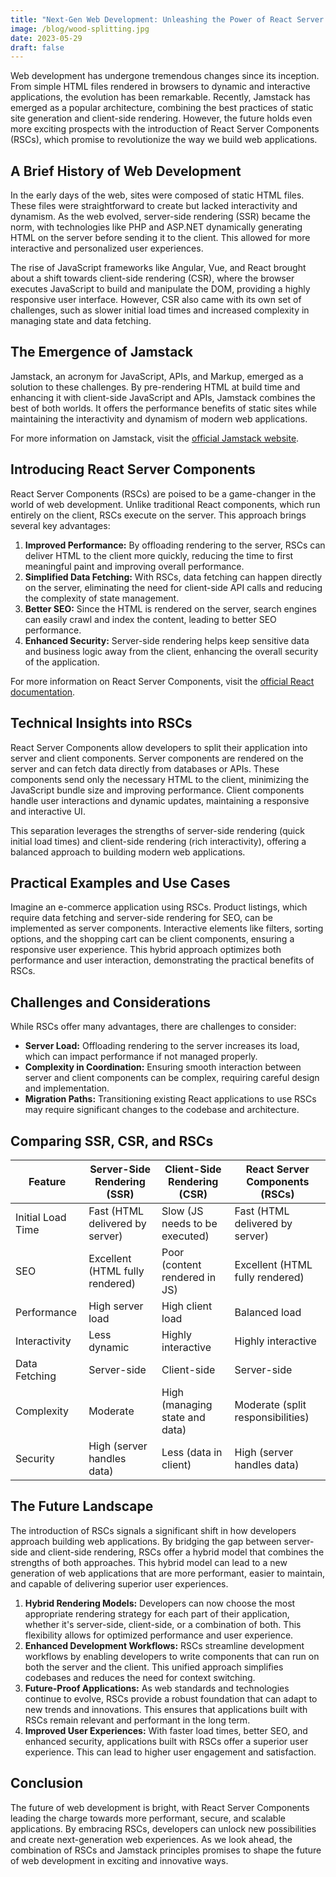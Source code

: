 ```yaml
---
title: "Next-Gen Web Development: Unleashing the Power of React Server Components"
image: /blog/wood-splitting.jpg
date: 2023-05-29
draft: false
---
```


Web development has undergone tremendous changes since its inception. From simple HTML files rendered in browsers to dynamic and interactive applications, the evolution has been remarkable. Recently, Jamstack has emerged as a popular architecture, combining the best practices of static site generation and client-side rendering. However, the future holds even more exciting prospects with the introduction of React Server Components (RSCs), which promise to revolutionize the way we build web applications.

## A Brief History of Web Development

In the early days of the web, sites were composed of static HTML files. These files were straightforward to create but lacked interactivity and dynamism. As the web evolved, server-side rendering (SSR) became the norm, with technologies like PHP and ASP.NET dynamically generating HTML on the server before sending it to the client. This allowed for more interactive and personalized user experiences.

The rise of JavaScript frameworks like Angular, Vue, and React brought about a shift towards client-side rendering (CSR), where the browser executes JavaScript to build and manipulate the DOM, providing a highly responsive user interface. However, CSR also came with its own set of challenges, such as slower initial load times and increased complexity in managing state and data fetching.

## The Emergence of Jamstack

Jamstack, an acronym for JavaScript, APIs, and Markup, emerged as a solution to these challenges. By pre-rendering HTML at build time and enhancing it with client-side JavaScript and APIs, Jamstack combines the best of both worlds. It offers the performance benefits of static sites while maintaining the interactivity and dynamism of modern web applications.

For more information on Jamstack, visit the [official Jamstack website](https://jamstack.org/).

## Introducing React Server Components

React Server Components (RSCs) are poised to be a game-changer in the world of web development. Unlike traditional React components, which run entirely on the client, RSCs execute on the server. This approach brings several key advantages:

1. **Improved Performance:** By offloading rendering to the server, RSCs can deliver HTML to the client more quickly, reducing the time to first meaningful paint and improving overall performance.
2. **Simplified Data Fetching:** With RSCs, data fetching can happen directly on the server, eliminating the need for client-side API calls and reducing the complexity of state management.
3. **Better SEO:** Since the HTML is rendered on the server, search engines can easily crawl and index the content, leading to better SEO performance.
4. **Enhanced Security:** Server-side rendering helps keep sensitive data and business logic away from the client, enhancing the overall security of the application.

For more information on React Server Components, visit the [official React documentation](https://react.dev/blog/2020/12/21/data-fetching-with-react-server-components).

## Technical Insights into RSCs

React Server Components allow developers to split their application into server and client components. Server components are rendered on the server and can fetch data directly from databases or APIs. These components send only the necessary HTML to the client, minimizing the JavaScript bundle size and improving performance. Client components handle user interactions and dynamic updates, maintaining a responsive and interactive UI.

This separation leverages the strengths of server-side rendering (quick initial load times) and client-side rendering (rich interactivity), offering a balanced approach to building modern web applications.

## Practical Examples and Use Cases

Imagine an e-commerce application using RSCs. Product listings, which require data fetching and server-side rendering for SEO, can be implemented as server components. Interactive elements like filters, sorting options, and the shopping cart can be client components, ensuring a responsive user experience. This hybrid approach optimizes both performance and user interaction, demonstrating the practical benefits of RSCs.

## Challenges and Considerations

While RSCs offer many advantages, there are challenges to consider:

- **Server Load:** Offloading rendering to the server increases its load, which can impact performance if not managed properly.
- **Complexity in Coordination:** Ensuring smooth interaction between server and client components can be complex, requiring careful design and implementation.
- **Migration Paths:** Transitioning existing React applications to use RSCs may require significant changes to the codebase and architecture.

## Comparing SSR, CSR, and RSCs

| Feature                    | Server-Side Rendering (SSR)         | Client-Side Rendering (CSR)         | React Server Components (RSCs)    |
|----------------------------|-------------------------------------|-------------------------------------|------------------------------------|
| Initial Load Time          | Fast (HTML delivered by server)     | Slow (JS needs to be executed)      | Fast (HTML delivered by server)    |
| SEO                        | Excellent (HTML fully rendered)     | Poor (content rendered in JS)       | Excellent (HTML fully rendered)    |
| Performance                | High server load                    | High client load                    | Balanced load                      |
| Interactivity              | Less dynamic                        | Highly interactive                  | Highly interactive                 |
| Data Fetching              | Server-side                         | Client-side                         | Server-side                        |
| Complexity                 | Moderate                            | High (managing state and data)      | Moderate (split responsibilities)  |
| Security                   | High (server handles data)          | Less (data in client)           | High (server handles data)         |

## The Future Landscape

The introduction of RSCs signals a significant shift in how developers approach building web applications. By bridging the gap between server-side and client-side rendering, RSCs offer a hybrid model that combines the strengths of both approaches. This hybrid model can lead to a new generation of web applications that are more performant, easier to maintain, and capable of delivering superior user experiences.

1. **Hybrid Rendering Models:** Developers can now choose the most appropriate rendering strategy for each part of their application, whether it's server-side, client-side, or a combination of both. This flexibility allows for optimized performance and user experience.
2. **Enhanced Development Workflows:** RSCs streamline development workflows by enabling developers to write components that can run on both the server and the client. This unified approach simplifies codebases and reduces the need for context switching.
3. **Future-Proof Applications:** As web standards and technologies continue to evolve, RSCs provide a robust foundation that can adapt to new trends and innovations. This ensures that applications built with RSCs remain relevant and performant in the long term.
4. **Improved User Experiences:** With faster load times, better SEO, and enhanced security, applications built with RSCs offer a superior user experience. This can lead to higher user engagement and satisfaction.

## Conclusion

The future of web development is bright, with React Server Components leading the charge towards more performant, secure, and scalable applications. By embracing RSCs, developers can unlock new possibilities and create next-generation web experiences. As we look ahead, the combination of RSCs and Jamstack principles promises to shape the future of web development in exciting and innovative ways.
